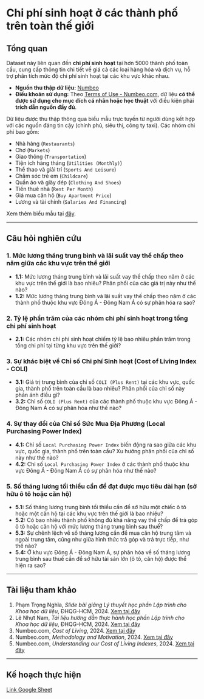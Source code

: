 # Chi phí sinh hoạt ở các thành phố trên toàn thế giới

## Tổng quan
Dataset này liên quan đến **chi phí sinh hoạt** tại hơn 5000 thành phố toàn cầu, cung cấp thông tin chi tiết về giá cả các loại hàng hóa và dịch vụ, hỗ trợ phân tích mức độ chi phí sinh hoạt tại các khu vực khác nhau.

- **Nguồn thu thập dữ liệu:** [Numbeo](https://www.numbeo.com)
- **Điều khoản sử dụng:** Theo [Terms of Use - Numbeo.com](https://www.numbeo.com/common/terms_of_use.jsp), dữ liệu **có thể được sử dụng cho mục đích cá nhân hoặc học thuật** với điều kiện phải **trích dẫn nguồn đầy đủ**.

Dữ liệu được thu thập thông qua biểu mẫu trực tuyến từ người dùng kết hợp với các nguồn đáng tin cậy (chính phủ, siêu thị, công ty taxi). Các nhóm chi phí bao gồm:
- Nhà hàng (`Restaurants`)
- Chợ (`Markets`)
- Giao thông (`Transportation`)
- Tiện ích hàng tháng (`Utilities (Monthly)`)
- Thể thao và giải trí (`Sports And Leisure`)
- Chăm sóc trẻ em (`Childcare`)
- Quần áo và giày dép (`Clothing And Shoes`)
- Tiền thuê nhà (`Rent Per Month`)
- Giá mua căn hộ (`Buy Apartment Price`)
- Lương và tài chính (`Salaries And Financing`)

Xem thêm biểu mẫu tại [đây](https://www.numbeo.com/common/form.jsp?country=Vietnam&city=Ho+Chi+Minh+City¤cy=VND).

---

## Câu hỏi nghiên cứu

### 1. Mức lương tháng trung bình và lãi suất vay thế chấp theo năm giữa các khu vực trên thế giới
- **1.1:** Mức lương tháng trung bình và lãi suất vay thế chấp theo năm ở các khu vực trên thế giới là bao nhiêu? Phân phối của các giá trị này như thế nào?  
- **1.2:** Mức lương tháng trung bình và lãi suất vay thế chấp theo năm ở các thành phố thuộc khu vực Đông Á - Đông Nam Á có sự phân hóa ra sao?  

### 2. Tỷ lệ phần trăm của các nhóm chi phí sinh hoạt trong tổng chi phí sinh hoạt
- **2.1:** Các nhóm chi phí sinh hoạt chiếm tỷ lệ bao nhiêu phần trăm trong tổng chi phí tại từng khu vực trên thế giới?  

### 3. Sự khác biệt về Chỉ số Chi phí Sinh hoạt (Cost of Living Index - COLI)
- **3.1:** Giá trị trung bình của chỉ số `COLI (Plus Rent)` tại các khu vực, quốc gia, thành phố trên toàn cầu là bao nhiêu? Phân phối của chỉ số này phản ánh điều gì?  
- **3.2:** Chỉ số `COLI (Plus Rent)` của các thành phố thuộc khu vực Đông Á - Đông Nam Á có sự phân hóa như thế nào?  

### 4. Sự thay đổi của Chỉ số Sức Mua Địa Phương (Local Purchasing Power Index)
- **4.1:** Chỉ số `Local Purchasing Power Index` biến động ra sao giữa các khu vực, quốc gia, thành phố trên toàn cầu? Xu hướng phân phối của chỉ số này như thế nào?  
- **4.2:** Chỉ số `Local Purchasing Power Index` ở các thành phố thuộc khu vực Đông Á - Đông Nam Á có sự phân hóa như thế nào?  

### 5. Số tháng lương tối thiểu cần để đạt được mục tiêu dài hạn (sở hữu ô tô hoặc căn hộ)
- **5.1:** Số tháng lương trung bình tối thiểu cần để sở hữu một chiếc ô tô hoặc một căn hộ tại các khu vực trên thế giới là bao nhiêu?  
- **5.2:** Có bao nhiêu thành phố không đủ khả năng vay thế chấp để trả góp ô tô hoặc căn hộ với mức lương tháng trung bình sau thuế?  
- **5.3:** Sự chênh lệch về số tháng lương cần để mua căn hộ trung tâm và ngoài trung tâm, cũng như giữa hình thức trả góp và trả trực tiếp, như thế nào?  
- **5.4:** Ở khu vực Đông Á - Đông Nam Á, sự phân hóa về số tháng lương trung bình sau thuế cần để sở hữu tài sản lớn (ô tô, căn hộ) được thể hiện ra sao?  


---

## Tài liệu tham khảo
1. Phạm Trọng Nghĩa, *Slide bài giảng Lý thuyết học phần Lập trình cho Khoa học dữ liệu*, ĐHQG-HCM, 2024. [Xem tại đây](https://drive.google.com/drive/folders/1FyzNTCs_xpx-CUVBw_VwXlEt73tf8ywX)  
2. Lê Nhựt Nam, *Tài liệu hướng dẫn thực hành học phần Lập trình cho Khoa học dữ liệu*, ĐHQG-HCM, 2024. [Xem tại đây](https://drive.google.com/drive/folders/1DlulGc0HnsLLTKX_JZwuANiG3uLmSrZ8)  
3. Numbeo.com, *Cost of Living*, 2024. [Xem tại đây](https://www.numbeo.com/cost-of-living/)  
4. Numbeo.com, *Methodology and Motivation*, 2024. [Xem tại đây](https://www.numbeo.com/common/motivation_and_methodology.jsp)  
5. Numbeo.com, *Understanding our Cost of Living Indexes*, 2024. [Xem tại đây](https://www.numbeo.com/cost-of-living/cpi_explained.jsp)  

---

## Kế hoạch thực hiện
[Link Google Sheet](https://docs.google.com/spreadsheets/d/1Coj-E3FZMRZKvXM_GuciuHJBzGtHUytp/edit?gid=72322104#gid=72322104)
